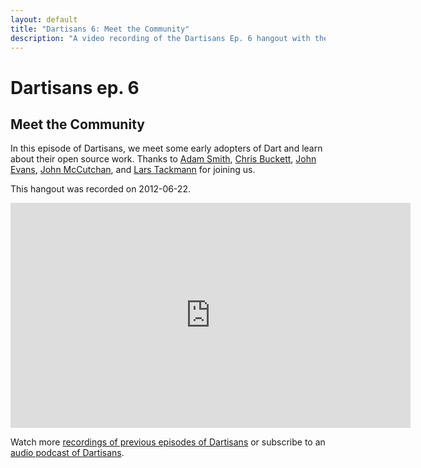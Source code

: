 ```yaml
---
layout: default
title: "Dartisans 6: Meet the Community"
description: "A video recording of the Dartisans Ep. 6 hangout with the members of the Dart community."
---
```


# Dartisans ep. 6

## Meet the Community

In this episode of Dartisans, we meet some early adopters of Dart
and learn about their open source work. Thanks to
[Adam Smith](https://plus.google.com/104569492481999771226/posts),
[Chris Buckett](https://plus.google.com/117571249567635877826/posts),
[John Evans](https://plus.google.com/115427174005651655317/posts),
[John McCutchan](https://plus.google.com/106737154382790678002/posts),
and [Lars Tackmann](https://plus.google.com/107016091651015882408/posts)
for joining us.

This hangout was recorded on 2012-06-22.

<iframe width="640" height="360" src="http://www.youtube.com/embed/HPvTFX-HUz4" frameborder="0" allowfullscreen></iframe>

Watch more [recordings of previous episodes of Dartisans](index.html)
or subscribe to an
<a href="/dartisans/podcast-feed"><i class="icon-rss"> </i> audio podcast of Dartisans</a>.